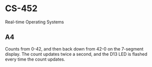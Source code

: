 # CS-452
Real-time Operating Systems

## A4
Counts from 0-42, and then back down from 42-0 on the 7-segment display. The count updates twice a second, and the D13 LED is flashed every time the count updates.
